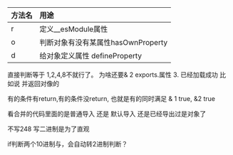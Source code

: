 
|方法名|用途|
|:----|:----|
|r|定义__esModule属性|
|o|判断对象有没有某属性hasOwnProperty|
|d|给对象定义属性 defineProperty|


直接判断等于 1,2,4,8不就行了。 为啥还要& 
2 exports.属性 3. 已经加载成功 比如说 并返回对像的

有的条件有return,有的条件没return,  也就是有的同时满足 & 1 true, &2 true

看合并的代码里面的是普通导入  还是 默认导入  还是已经导出过是对象了

不写248 写二进制是为了直观

if判断两个10进制与，会自动转2进制判断？
